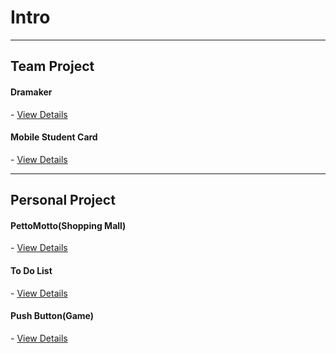 <h1>Intro</h1>

<hr>

<h2>Team Project</h2>

<h4>Dramaker</h4> - <a href="https://github.com/Tedradica/Dramaker">View Details</a>
<br>
<h4>Mobile Student Card</h4> - <a href="https://github.com/Tedradica/student_id">View Details</a>
<br>

<hr>

<h2>Personal Project</h2>

<h4>PettoMotto(Shopping Mall)</h4> - <a href="https://github.com/Tedradica/notice-board">View Details</a>
<br>
<h4>To Do List</h4> - <a href="https://github.com/Tedradica/todolist">View Details</a>
<br>
<h4>Push Button(Game)</h4> - <a href="https://github.com/Tedradica/PushButton">View Details</a>